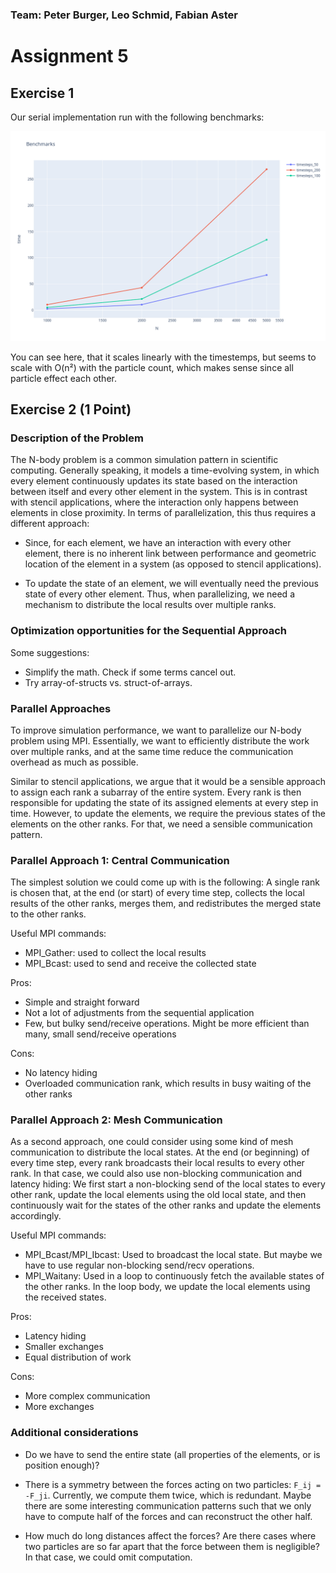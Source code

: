 ### Team: Peter Burger, Leo Schmid, Fabian Aster
# Assignment 5

## Exercise 1

Our serial implementation run with the following benchmarks:

![Benchmarks](ex01/Benchmarks.png)

You can see here, that it scales linearly with the timestemps,
but seems to scale with O(n²) with the particle count, which makes sense since all particle effect each other.

## Exercise 2 (1 Point)

### Description of the Problem

The N-body problem is a common simulation pattern in scientific computing. Generally speaking, it models a time-evolving system, in which every element continuously updates its state based on the interaction between itself and every other element in the system. This is in contrast with stencil applications, where the interaction only happens between elements in close proximity. In terms of parallelization, this thus requires a different approach:

* Since, for each element, we have an interaction with every other element, there is no inherent link between performance and geometric location of the element in a system (as opposed to stencil applications).

* To update the state of an element, we will eventually need the previous state of every other element. Thus, when parallelizing, we need a mechanism to distribute the local results over multiple ranks.

### Optimization opportunities for the Sequential Approach

Some suggestions:

* Simplify the math. Check if some terms cancel out.
* Try array-of-structs vs. struct-of-arrays.

### Parallel Approaches

To improve simulation performance, we want to parallelize our N-body problem using MPI. Essentially, we want to efficiently distribute the work over multiple ranks, and at the same time reduce the communication overhead as much as possible.

Similar to stencil applications, we argue that it would be a sensible approach to assign each rank a subarray of the entire system.  Every rank is then responsible for updating the state of its assigned elements at every step in time. However, to update the elements, we require the previous states of the elements on the other ranks. For that, we need a sensible communication pattern.

### Parallel Approach 1: Central Communication

The simplest solution we could come up with is the following: A single rank is chosen that, at the end (or start) of every time step, collects the local results of the other ranks, merges them, and redistributes the merged state to the other ranks.

Useful MPI commands:

* MPI_Gather: used to collect the local results
* MPI_Bcast: used to send and receive the collected state

Pros:

* Simple and straight forward
* Not a lot of adjustments from the sequential application
* Few, but bulky send/receive operations. Might be more efficient than many, small send/receive operations

Cons:

* No latency hiding
* Overloaded communication rank, which results in busy waiting of the other ranks

### Parallel Approach 2: Mesh Communication

As a second approach, one could consider using some kind of mesh communication to distribute the local states. At the end (or beginning) of every time step, every rank broadcasts their local results to every other rank. In that case, we could also use non-blocking communication and latency hiding: We first start a non-blocking send of the local states to every other rank, update the local elements using the old local state, and then continuously wait for the states of the other ranks and update the elements accordingly.

Useful MPI commands:

* MPI_Bcast/MPI_Ibcast: Used to broadcast the local state. But maybe we have to use regular non-blocking send/recv operations.
* MPI_Waitany: Used in a loop to continuously fetch the available states of the other ranks. In the loop body, we update the local elements using the received states.

Pros:

* Latency hiding
* Smaller exchanges
* Equal distribution of work

Cons:

* More complex communication
* More exchanges

### Additional considerations

* Do we have to send the entire state (all properties of the elements, or is position enough)?
  
* There is a symmetry between the forces acting on two particles: `F_ij = -F_ji`. Currently, we compute them twice, which is redundant. Maybe there are some interesting communication patterns such that we only have to compute half of the forces and can reconstruct the other half.

* How much do long distances affect the forces? Are there cases where two particles are so far apart that the force between them is negligible? In that case, we could omit computation.

